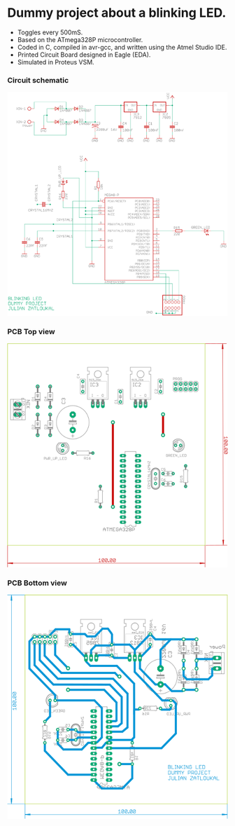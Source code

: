 # Dummy project about a blinking LED. 
* Toggles every 500mS.
* Based on the ATmega328P microcontroller. 
* Coded in C, compiled in avr-gcc, and written using the Atmel Studio IDE.
* Printed Circuit Board designed in Eagle (EDA).
* Simulated in Proteus VSM.

### Circuit schematic
<p align="center">
  <img src="./images/schematic.svg" width="512" height="512">
</p>

### PCB Top view
<p align="center">
  <img src="./images/top.svg" width="512" height="512">
</p>

### PCB Bottom view
<p align="center">
  <img src="./images/bottom.svg" width="512" height="512">
</p>